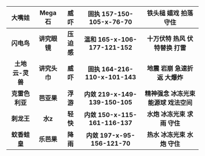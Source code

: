 大嘴娃 | Mega石 | 威吓 | 固执 157-150-105-x-76-70 | 铁头槌 嬉戏 拍落 守住
:---: | :---: | :---: | :---: | :---:
**闪电鸟**|**讲究眼镜**|**压迫感**|**温和 165-x-106-177-121-152**|**十万伏特 热风 伏特替换 打雷**
**土地云-灵兽**|**讲究头巾**|**威吓**|**固执 164-216-110-x-101-143**|**地震 岩崩 急速折返 大爆炸**
**克雷色利亚**|**芭亚果**|**浮游**|**内敛 219-x-149-139-150-105**|**精神强念 冰冻光束 能源球 戏法空间**
**刺龙王**|**水z**|**轻快**|**内敛 150-x-115-161-116-137**|**水炮 冰冻光束 求雨 守住**
**蚊香蛙皇**|**乐芭果**|**降雨**|**内敛 197-x-95-156-121-70**|**热水 冰冻光束 水炮 守住**